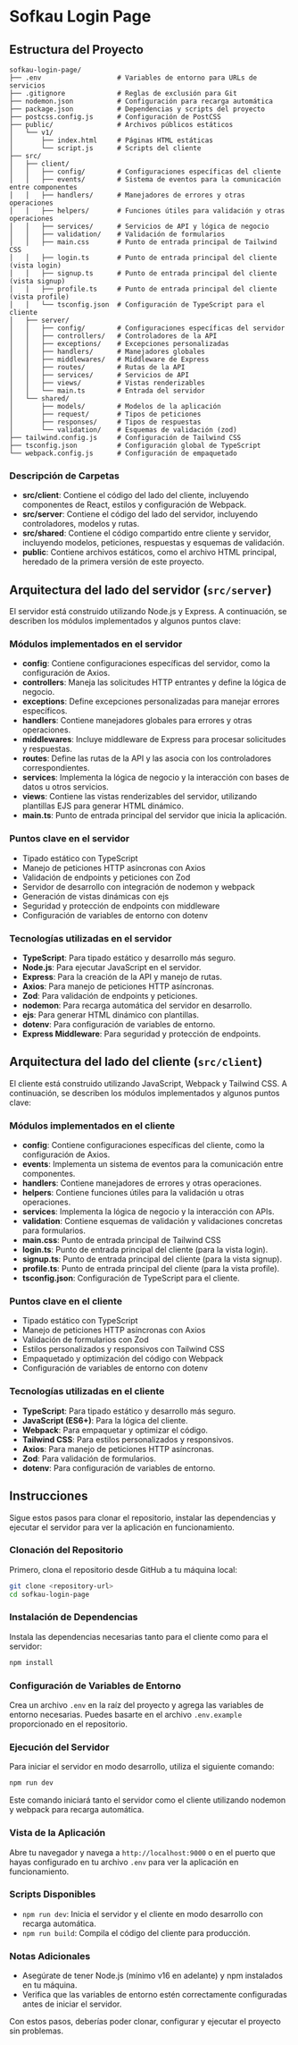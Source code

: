 # Sofkau Login Page

## Estructura del Proyecto

```text
sofkau-login-page/
├── .env                   # Variables de entorno para URLs de servicios
├── .gitignore             # Reglas de exclusión para Git
├── nodemon.json           # Configuración para recarga automática
├── package.json           # Dependencias y scripts del proyecto
├── postcss.config.js      # Configuración de PostCSS
├── public/                # Archivos públicos estáticos
│   └── v1/
│       ├── index.html     # Páginas HTML estáticas
│       └── script.js      # Scripts del cliente
├── src/
│   ├── client/            
│   │   ├── config/        # Configuraciones específicas del cliente
│   │   ├── events/        # Sistema de eventos para la comunicación entre componentes
│   │   ├── handlers/      # Manejadores de errores y otras operaciones
│   │   ├── helpers/       # Funciones útiles para validación y otras operaciones
│   │   ├── services/      # Servicios de API y lógica de negocio
│   │   ├── validation/    # Validación de formularios
│   │   ├── main.css       # Punto de entrada principal de Tailwind CSS
│   │   ├── login.ts       # Punto de entrada principal del cliente (vista login)
│   │   ├── signup.ts      # Punto de entrada principal del cliente (vista signup)
│   │   ├── profile.ts     # Punto de entrada principal del cliente (vista profile)
│   │   └── tsconfig.json  # Configuración de TypeScript para el cliente
│   ├── server/        
│   │   ├── config/        # Configuraciones específicas del servidor
│   │   ├── controllers/   # Controladores de la API
│   │   ├── exceptions/    # Excepciones personalizadas
│   │   ├── handlers/      # Manejadores globales
│   │   ├── middlewares/   # Middleware de Express
│   │   ├── routes/        # Rutas de la API
│   │   ├── services/      # Servicios de API
│   │   ├── views/         # Vistas renderizables
│   │   └── main.ts        # Entrada del servidor
│   └── shared/            
│       ├── models/        # Modelos de la aplicación
│       ├── request/       # Tipos de peticiones
│       ├── responses/     # Tipos de respuestas
│       └── validation/    # Esquemas de validación (zod)
├── tailwind.config.js     # Configuración de Tailwind CSS
├── tsconfig.json          # Configuración global de TypeScript
└── webpack.config.js      # Configuración de empaquetado
```

### Descripción de Carpetas

- **src/client**: Contiene el código del lado del cliente, incluyendo componentes de React, estilos y configuración de Webpack.
- **src/server**: Contiene el código del lado del servidor, incluyendo controladores, modelos y rutas.
- **src/shared**: Contiene el código compartido entre cliente y servidor, incluyendo modelos, peticiones, respuestas y esquemas de validación.
- **public**: Contiene archivos estáticos, como el archivo HTML principal, heredado de la primera versión de este proyecto.

## Arquitectura del lado del servidor (`src/server`)

El servidor está construido utilizando Node.js y Express. A continuación, se describen los módulos implementados y algunos puntos clave:

### Módulos implementados en el servidor

- **config**: Contiene configuraciones específicas del servidor, como la configuración de Axios.
- **controllers**: Maneja las solicitudes HTTP entrantes y define la lógica de negocio.
- **exceptions**: Define excepciones personalizadas para manejar errores específicos.
- **handlers**: Contiene manejadores globales para errores y otras operaciones.
- **middlewares**: Incluye middleware de Express para procesar solicitudes y respuestas.
- **routes**: Define las rutas de la API y las asocia con los controladores correspondientes.
- **services**: Implementa la lógica de negocio y la interacción con bases de datos u otros servicios.
- **views**: Contiene las vistas renderizables del servidor, utilizando plantillas EJS para generar HTML dinámico.
- **main.ts**: Punto de entrada principal del servidor que inicia la aplicación.

### Puntos clave en el servidor

- Tipado estático con TypeScript
- Manejo de peticiones HTTP asíncronas con Axios
- Validación de endpoints y peticiones con Zod
- Servidor de desarrollo con integración de nodemon y webpack
- Generación de vistas dinámicas con ejs
- Seguridad y protección de endpoints con middleware
- Configuración de variables de entorno con dotenv

### Tecnologías utilizadas en el servidor

- **TypeScript**: Para tipado estático y desarrollo más seguro.
- **Node.js**: Para ejecutar JavaScript en el servidor.
- **Express**: Para la creación de la API y manejo de rutas.
- **Axios**: Para manejo de peticiones HTTP asíncronas.
- **Zod**: Para validación de endpoints y peticiones.
- **nodemon**: Para recarga automática del servidor en desarrollo.
- **ejs**: Para generar HTML dinámico con plantillas.
- **dotenv**: Para configuración de variables de entorno.
- **Express Middleware**: Para seguridad y protección de endpoints.

## Arquitectura del lado del cliente (`src/client`)

El cliente está construido utilizando JavaScript, Webpack y Tailwind CSS. A continuación, se describen los módulos implementados y algunos puntos clave:

### Módulos implementados en el cliente

- **config**: Contiene configuraciones específicas del cliente, como la configuración de Axios.
- **events**: Implementa un sistema de eventos para la comunicación entre componentes.
- **handlers**: Contiene manejadores de errores y otras operaciones.
- **helpers**: Contiene funciones útiles para la validación u otras operaciones.
- **services**: Implementa la lógica de negocio y la interacción con APIs.
- **validation**: Contiene esquemas de validación y validaciones concretas para formularios.
- **main.css**: Punto de entrada principal de Tailwind CSS
- **login.ts**: Punto de entrada principal del cliente (para la vista login).
- **signup.ts**: Punto de entrada principal del cliente (para la vista signup).
- **profile.ts**: Punto de entrada principal del cliente (para la vista profile).
- **tsconfig.json**: Configuración de TypeScript para el cliente.

### Puntos clave en el cliente

- Tipado estático con TypeScript
- Manejo de peticiones HTTP asíncronas con Axios
- Validación de formularios con Zod
- Estilos personalizados y responsivos con Tailwind CSS
- Empaquetado y optimización del código con Webpack
- Configuración de variables de entorno con dotenv

### Tecnologías utilizadas en el cliente

- **TypeScript**: Para tipado estático y desarrollo más seguro.
- **JavaScript (ES6+)**: Para la lógica del cliente.
- **Webpack**: Para empaquetar y optimizar el código.
- **Tailwind CSS**: Para estilos personalizados y responsivos.
- **Axios**: Para manejo de peticiones HTTP asíncronas.
- **Zod**: Para validación de formularios.
- **dotenv**: Para configuración de variables de entorno.

## Instrucciones

Sigue estos pasos para clonar el repositorio, instalar las dependencias y ejecutar el servidor para ver la aplicación en funcionamiento.

### Clonación del Repositorio

Primero, clona el repositorio desde GitHub a tu máquina local:

```bash
git clone <repository-url>
cd sofkau-login-page
```

### Instalación de Dependencias

Instala las dependencias necesarias tanto para el cliente como para el servidor:

```bash
npm install
```

### Configuración de Variables de Entorno

Crea un archivo `.env` en la raíz del proyecto y agrega las variables de entorno necesarias. Puedes basarte en el archivo `.env.example` proporcionado en el repositorio.

### Ejecución del Servidor

Para iniciar el servidor en modo desarrollo, utiliza el siguiente comando:

```bash
npm run dev
```

Este comando iniciará tanto el servidor como el cliente utilizando nodemon y webpack para recarga automática.

### Vista de la Aplicación

Abre tu navegador y navega a `http://localhost:9000` o en el puerto que hayas configurado en tu archivo `.env` para ver la aplicación en funcionamiento.

### Scripts Disponibles

- `npm run dev`: Inicia el servidor y el cliente en modo desarrollo con recarga automática.
- `npm run build`: Compila el código del cliente para producción.

### Notas Adicionales

- Asegúrate de tener Node.js (mínimo v16 en adelante) y npm instalados en tu máquina.
- Verifica que las variables de entorno estén correctamente configuradas antes de iniciar el servidor.

Con estos pasos, deberías poder clonar, configurar y ejecutar el proyecto sin problemas.
